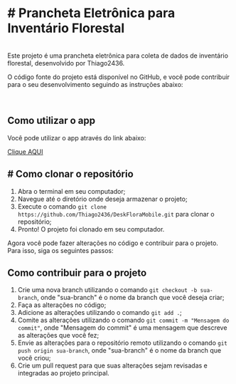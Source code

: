 <!DOCTYPE html>
<html>
  <head>
    <meta charset="UTF-8">
  </head>
  <body>
    <h1># Prancheta Eletrônica para Inventário Florestal</h1>
    <p> <br>Este projeto é uma prancheta eletrônica para coleta de dados de inventário florestal, desenvolvido por Thiago2436.</p>
    <p>O código fonte do projeto está disponível no GitHub, e você pode contribuir para o seu desenvolvimento seguindo as instruções abaixo:</p>
       <br>  <h2>Como utilizar o app</h2>
    <p>Você pode utilizar o app através do link abaixo:</p>
    <a href="https://thiago2436.github.io/DeskFloraMobile/">Clique AQUI</a>
        <h2> # Como clonar o repositório</h2>
    <ol>
      <li>Abra o terminal em seu computador;</li>
      <li>Navegue até o diretório onde deseja armazenar o projeto;</li>
      <li>Execute o comando <code>git clone https://github.com/Thiago2436/DeskFloraMobile.git</code> para clonar o repositório;</li>
      <li>Pronto! O projeto foi clonado em seu computador.</li>
    </ol>
    <p>Agora você pode fazer alterações no código e contribuir para o projeto. Para isso, siga os seguintes passos:</p>
        <h2>Como contribuir para o projeto</h2>
    <ol>
      <li>Crie uma nova branch utilizando o comando <code>git checkout -b sua-branch</code>, onde "sua-branch" é o nome da branch que você deseja criar;</li>
      <li>Faça as alterações no código;</li>
      <li>Adicione as alterações utilizando o comando <code>git add .</code>;</li>
      <li>Comite as alterações utilizando o comando <code>git commit -m "Mensagem do commit"</code>, onde "Mensagem do commit" é uma mensagem que descreve as alterações que você fez;</li>
      <li>Envie as alterações para o repositório remoto utilizando o comando <code>git push origin sua-branch</code>, onde "sua-branch" é o nome da branch que você criou;</li>
      <li>Crie um pull request para que suas alterações sejam revisadas e integradas ao projeto principal.</li>
    </ol>
   
  </body>
</html>
